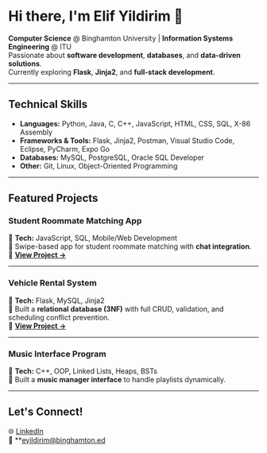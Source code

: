 # Hi there, I'm Elif Yildirim 👋

**Computer Science** @ Binghamton University | **Information Systems Engineering** @ ITU  
Passionate about **software development**, **databases**, and **data-driven solutions**.  
Currently exploring **Flask**, **Jinja2**, and **full-stack development**.

---

## Technical Skills
- **Languages:** Python, Java, C, C++, JavaScript, HTML, CSS, SQL, X-86 Assembly
- **Frameworks & Tools:** Flask, Jinja2, Postman, Visual Studio Code, Eclipse, PyCharm, Expo Go
- **Databases:** MySQL, PostgreSQL, Oracle SQL Developer
- **Other:** Git, Linux, Object-Oriented Programming

---

## Featured Projects

### Student Roommate Matching App
🔹 **Tech:** JavaScript, SQL, Mobile/Web Development  
🔹 Swipe-based app for student roommate matching with **chat integration**.  
🔹 [**View Project →**](link_to_repo)

---

### Vehicle Rental System
🔹 **Tech:** Flask, MySQL, Jinja2  
🔹 Built a **relational database (3NF)** with full CRUD, validation, and scheduling conflict prevention.  
🔹 [**View Project →**](link_to_repo)

---

### Music Interface Program
🔹 **Tech:** C++, OOP, Linked Lists, Heaps, BSTs  
🔹 Built a **music manager interface** to handle playlists dynamically.  

---

## Let's Connect!
🌐 [LinkedIn](https://www.linkedin.com/in/elif-yıldırım-147652218)  
📧 **eyildirim@binghamton.ed
